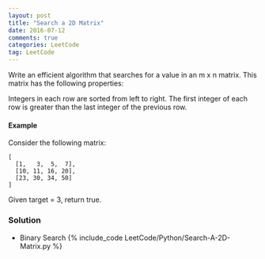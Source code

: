 ```yaml
---
layout: post
title: "Search a 2D Matrix"
date: 2016-07-12
comments: true
categories: LeetCode
tag: LeetCode
---
```




Write an efficient algorithm that searches for a value in an m x n matrix. This matrix has the following properties:

Integers in each row are sorted from left to right.
The first integer of each row is greater than the last integer of the previous row.


#### Example

Consider the following matrix:

```
[
  [1,   3,  5,  7],
  [10, 11, 16, 20],
  [23, 30, 34, 50]
]
```
Given target = 3, return true.

<!--more-->

### Solution
* Binary Search
{% include_code LeetCode/Python/Search-A-2D-Matrix.py %}
